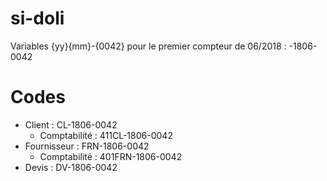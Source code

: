 # si-doli


Variables {yy}{mm}-{0042} pour le premier compteur de 06/2018 : -1806-0042

# Codes
  - Client : CL-1806-0042
    - Comptabilité : 411CL-1806-0042
  - Fournisseur : FRN-1806-0042
    - Comptabilité : 401FRN-1806-0042
  - Devis : DV-1806-0042
      
    
    
